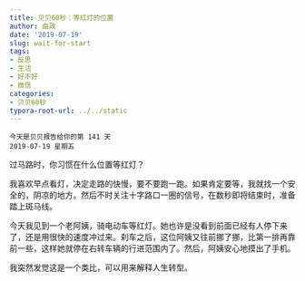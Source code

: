 ```yaml
---
title: 贝贝60秒：等红灯的位置
author: 曲政
date: '2019-07-19'
slug: wait-for-start
tags:
- 反思
- 生活
- 好不好
- 微信
categories:
- 贝贝60秒
typora-root-url: ../../static
---
```


```
今天是贝贝报告给你的第 141 天
2019-07-19 星期五
```

过马路时，你习惯在什么位置等红灯？

我喜欢早点看灯，决定走路的快慢，要不要跑一跑。如果肯定要等，我就找一个安全的，阴凉的地方。然后不时关注十字路口一圈的信号，在数秒即将结束时，准备踏上斑马线。

今天我见到一个老阿姨，骑电动车等红灯。她也许是没看到前面已经有人停下来了，还是用很快的速度冲过来。刹车之后，这位阿姨又往前挪了挪，比第一排再靠前一些，这样她就停在右转车辆的行进范围内了。然后，阿姨安心地摸出了手机。

我突然发觉这是一个类比，可以用来解释人生转型。